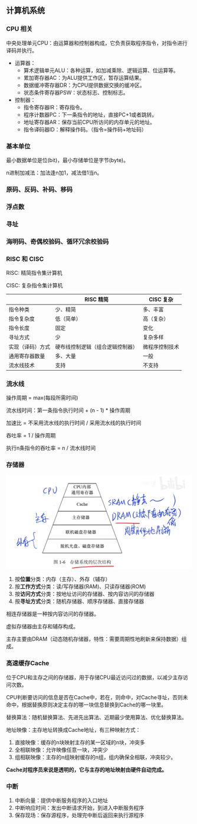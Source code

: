 ## 计算机系统

### CPU 相关
中央处理单元CPU：由运算器和控制器构成，它负责获取程序指令，对指令进行译码并执行。
- 运算器：
  - 算术逻辑单元ALU：各种运算，如加减乘除、逻辑运算、位运算等。
  - 累加寄存器AC：为ALU提供工作区，暂存运算结果。
  - 数据缓冲寄存器DR：为CPU提供数据交换的缓冲区。
  - 状态条件寄存器PSW：状态标志、控制标志。
- 控制器：
  - 指令寄存器IR：寄存指令。
  - 程序计数器PC：下一条指令的地址，直接PC+1或者跳转。
  - 地址寄存器AR：保存当前CPU所访问的内存单元的地址。
  - 指令译码器ID：解释操作码。（指令=操作码+地址码） 

### 基本单位
最小数据单位是位(bit)，最小存储单位是字节(byte)。

n进制加减法：加法逢n加1，减法借1当n。


### 原码、反码、补码、移码

### 浮点数

### 寻址

### 海明码、奇偶校验码、循环冗余校验码

### RISC 和 CISC
RISC: 精简指令集计算机

CISC: 复杂指令集计算机

|          | RISC 精简          | CISC 复杂 |
|----------|------------------|---------|
| 指令种类     | 少、精简             | 多、丰富    |
| 指令复杂度    | 低（简单）            | 高（复杂）   |
| 指令长度     | 固定               | 变化      |
| 寻址方式     | 少                | 复杂多样    |
| 实现（译码）方式 | 硬布线控制逻辑（组合逻辑控制器） | 微程序控制技术 |
| 通用寄存器数量  | 多、大量             | 一般      |
| 流水线技术    | 支持               | 不支持     |


### 流水线
操作周期 = max(每段所需时间)

流水线时间：第一条指令执行时间 + (n - 1) * 操作周期

加速比 = 不采用流水线的执行时间 / 采用流水线的执行时间

吞吐率 = 1 / 操作周期

执行n条指令的吞吐率 = n / 流水线时间

### 存储器
![img.png](img.png)
1. 按**位置**分类：内存（主存）、外存（辅存）
2. 按**工作方式**分类：读/写存储器(RAM)、只读存储器(ROM)
3. 按**访问方式**分类：按地址访问的存储器、按内容访问的存储器
4. 按**寻址方式**分类：随机存储器、顺序存储器、直接存储器

相连存储器是一种按内容访问的存储器。

虚拟存储器由主存和辅存构成。

主存主要由DRAM（动态随机存储器，特性：需要周期性地刷新来保持数据）组成。

### 高速缓存Cache
位于CPU和主存之间的存储器，用于存储CPU最近访问过的数据，以减少主存访问次数。

CPU判断要访问的信息是否在Cache中，若在，则命中，对Cache寻址，否则未命中，根据替换原则决定主存的哪一块信息替换到Cache的哪一块里。

替换算法：随机替换算法、先进先出算法、近期最少使用算法、优化替换算法。

地址映像：主存地址转换成Cache地址，有三种映射方式：
1. 直接映像：缓存的n块映射主存的某一区域的n块，冲突多
2. 全相联映像：允许映像任意一块，冲突少
3. 组相联映像：主存的n组映射缓存的n组，组内确保全相联，冲突较少。

**Cache对程序员来说是透明的，它与主存的地址映射由硬件自动完成。**

### 中断
1. 中断向量：提供中断服务程序的入口地址
2. 中断响应时间：发出中断请求开始，到进入中断服务程序
3. 保存现场：保存源程序，处理完中断后返回来执行源程序


